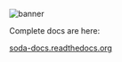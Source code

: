 ![banner](https://cloud.githubusercontent.com/assets/1315321/9553561/858df914-4dc8-11e5-81c1-8dc4fa0b061d.jpg)

Complete docs are here: 

[soda-docs.readthedocs.org](http://soda-docs.readthedocs.org)
